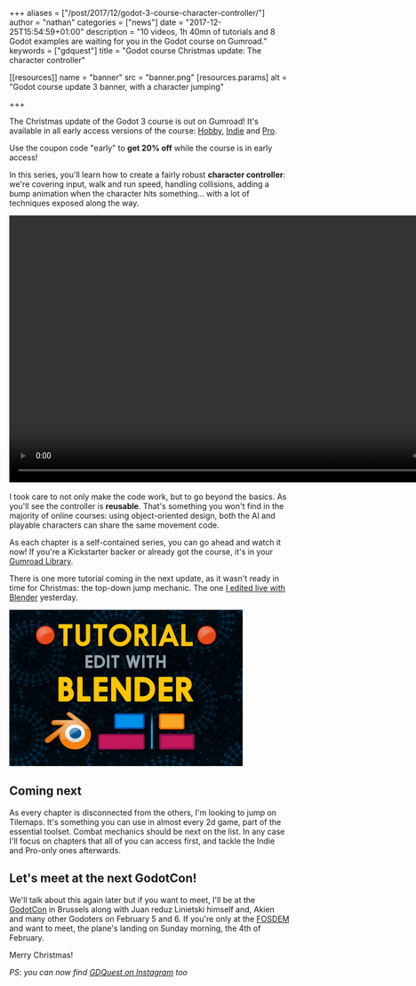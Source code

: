 +++
aliases = ["/post/2017/12/godot-3-course-character-controller/"]
author = "nathan"
categories = ["news"]
date = "2017-12-25T15:54:59+01:00"
description = "10 videos, 1h 40mn of tutorials and 8 Godot examples are waiting for you in the Godot course on Gumroad."
keywords = ["gdquest"]
title = "Godot course Christmas update: The character controller"

[[resources]]
  name = "banner"
  src = "banner.png"
  [resources.params]
    alt = "Godot course update 3 banner, with a character jumping"

+++


The Christmas update of the Godot 3 course is out on Gumroad! It's available in all early access versions of the course: [Hobby](//gumroad.com/l/vmPA), [Indie](//gumroad.com/l/XEULZ) and [Pro](//gumroad.com/l/godot-tutorial-make-professional-2d-games).

Use the coupon code "early" to **get 20% off** while the course is in early access!

In this series, you'll learn how to create a fairly robust **character controller**: we're covering input, walk and run speed, handling collisions, adding a bump animation when the character hits something... with a lot of techniques exposed along the way.

<video width="854" height="480" autoplay loop>
  <source src="character-controller-demo-small.mp4" type="video/mp4">
Your browser does not support the video tag.
</video>

I took care to not only make the code work, but to go beyond the basics. As you'll see the controller is **reusable**. That's something you won't find in the majority of online courses: using object-oriented design, both the AI and playable characters can share the same movement code.

As each chapter is a self-contained series, you can go ahead and watch it now! If you're a Kickstarter backer or already got the course, it's in your [Gumroad Library](//gumroad.com/library).

There is one more tutorial coming in the next update, as it wasn't ready in time for Christmas: the top-down jump mechanic. The one [I edited live with Blender](//www.youtube.com/watch?v=uVLtbNDRF4E) yesterday.

![Banner for the Blender VSE video editing livestream](blender-stream-square.jpg)

## Coming next

As every chapter is disconnected from the others, I'm looking to jump on Tilemaps. It's something you can use in almost every 2d game, part of the essential toolset. Combat mechanics should be next on the list. In any case I'll focus on chapters that all of you can access first, and tackle the Indie and Pro-only ones afterwards.

## Let's meet at the next GodotCon!

We'll talk about this again later but if you want to meet, I'll be at the [GodotCon](//gumroad.com/library) in Brussels along with Juan reduz Linietski himself and, Akien and many other Godoters on February 5 and 6. If you're only at the [FOSDEM](//fosdem.org/2018/) and want to meet, the plane's landing on Sunday morning, the 4th of February.

Merry Christmas!

*PS: you can now find [GDQuest on Instagram](//www.instagram.com/nathan_gdquest/) too*
